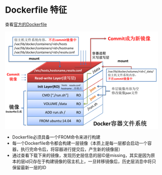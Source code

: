 # Dockerfile 特征

查看[官方的Dockerfile](https://github.com/docker-library/docs)

![dockerfile layer](..//assets/00dockerfile.png)

- Dockerfile必须具备一个FROM命令来进行构建
- 每一个Dockerfile命令都会构建一层镜像（本质上是每一层都会启动一个容器，执行完命令后，将容器进行提交后，产生新的镜像层）
- 通过查看下载下来的镜像，发现历史层信息的层ID是missing，其实是因为原本的层id只存在于构建镜像的宿主机上，一旦转移镜像后，历史层消息中将只保留最新一层的ID
